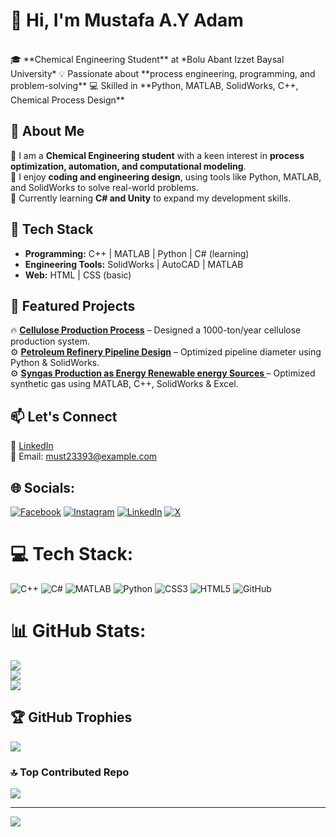 # 👋 Hi, I'm Mustafa A.Y Adam  
<br/>
🎓 **Chemical Engineering Student** at *Bolu Abant Izzet Baysal University*  
💡 Passionate about **process engineering, programming, and problem-solving**  
💻 Skilled in **Python, MATLAB, SolidWorks, C++, Chemical Process Design**  

## 🚀 About Me  
🔹 I am a **Chemical Engineering student** with a keen interest in **process optimization, automation, and computational modeling**.  
🔹 I enjoy **coding and engineering design**, using tools like Python, MATLAB, and SolidWorks to solve real-world problems.  
🔹 Currently learning **C# and Unity** to expand my development skills.  

## 🔧 Tech Stack  
- **Programming:** C++ | MATLAB | Python | C# (learning)  
- **Engineering Tools:** SolidWorks | AutoCAD | MATLAB  
- **Web:** HTML | CSS (basic)  

## 📌 Featured Projects  
🔥 **[Cellulose Production Process](https://github.com/mustafachemeng/cellulose-project)** – Designed a 1000-ton/year cellulose production system.  
⚙️ **[Petroleum Refinery Pipeline Design](https://github.com/mustafaChemEng/Crude-Oil-Pipeline-System-Design.git)** – Optimized pipeline diameter using Python & SolidWorks.  
⚙️ **[Syngas Production as Energy Renewable energy Sources ](https://github.com/mustafachemEng/syngas-production)** – Optimized synthetic gas using MATLAB, C++, SolidWorks & Excel.  


## 📫 Let's Connect  
🔗 [LinkedIn](https://www.linkedin.com/in/mustafa-ali-2b5624257/)  
📧 Email: must23393@example.com  

## 🌐 Socials:
[![Facebook](https://img.shields.io/badge/Facebook-%231877F2.svg?logo=Facebook&logoColor=white)](https://facebook.com/https://www.facebook.com/profile.php?id=100066618020433) [![Instagram](https://img.shields.io/badge/Instagram-%23E4405F.svg?logo=Instagram&logoColor=white)](https://instagram.com/https://www.instagram.com/c_jay_233/) [![LinkedIn](https://img.shields.io/badge/LinkedIn-%230077B5.svg?logo=linkedin&logoColor=white)](https://linkedin.com/in/https://www.linkedin.com/in/mustafa-ali-2b5624257/?lipi=urn%3Ali%3Apage%3Ad_flagship3_notifications%3BgxaKr0oPTcWivI7JDE%2BeMA%3D%3D) [![X](https://img.shields.io/badge/X-black.svg?logo=X&logoColor=white)](https://x.com/https://x.com/Must23393Ali) 

# 💻 Tech Stack:
![C++](https://img.shields.io/badge/C++-00599C?style=for-the-badge&logo=cplusplus&logoColor=white)
![C#](https://img.shields.io/badge/c%23-%23239120.svg?style=for-the-badge&logo=csharp&logoColor=white) ![MATLAB](https://img.shields.io/badge/MATLAB-0076A8?style=for-the-badge&logo=Mathworks&logoColor=white)
 ![Python](https://img.shields.io/badge/python-3670A0?style=for-the-badge&logo=python&logoColor=ffdd54) ![CSS3](https://img.shields.io/badge/css3-%231572B6.svg?style=for-the-badge&logo=css3&logoColor=white) ![HTML5](https://img.shields.io/badge/html5-%23E34F26.svg?style=for-the-badge&logo=html5&logoColor=white) ![GitHub](https://img.shields.io/badge/github-%23121011.svg?style=for-the-badge&logo=github&logoColor=white) 
# 📊 GitHub Stats:
![](https://github-readme-stats.vercel.app/api?username=mustafaChemEng&theme=dark&hide_border=false&include_all_commits=false&count_private=false)<br/>
![](https://github-readme-streak-stats.herokuapp.com/?user=mustafaChemEng&theme=dark&hide_border=false)<br/>
![](https://github-readme-stats.vercel.app/api/top-langs/?username=mustafaChemEng&theme=dark&hide_border=false&include_all_commits=false&count_private=false&layout=compact)

## 🏆 GitHub Trophies
![](https://github-profile-trophy.vercel.app/?username=mustafaChemEng&theme=radical&no-frame=false&no-bg=true&margin-w=4)

### 🔝 Top Contributed Repo
![](https://github-contributor-stats.vercel.app/api?username=mustafaChemEng&limit=5&theme=dark&combine_all_yearly_contributions=true)

---
[![](https://visitcount.itsvg.in/api?id=mustafaChemEng&icon=0&color=0)](https://visitcount.itsvg.in)

<!-- Proudly created with GPRM ( https://gprm.itsvg.in ) -->
